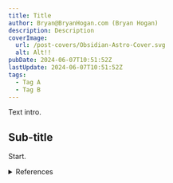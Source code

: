 ```yaml
---
title: Title
author: Bryan@BryanHogan.com (Bryan Hogan)
description: Description
coverImage:
  url: /post-covers/Obsidian-Astro-Cover.svg
  alt: Alt!!
pubDate: 2024-06-07T10:51:52Z
lastUpdate: 2024-06-07T10:51:52Z
tags:
  - Tag A
  - Tag B
---
```


Text intro.

## Sub-title
Start.

<details>
  <summary>References</summary>
  
- A
- B
  
</details>
